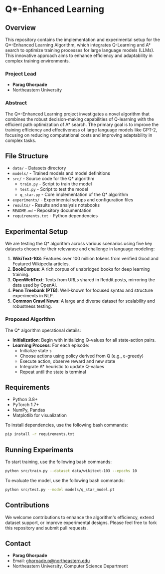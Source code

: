 
# Q*-Enhanced Learning

## Overview
This repository contains the implementation and experimental setup for the Q*-Enhanced Learning Algorithm, which integrates Q-Learning and A* search to optimize training processes for large language models (LLMs). This innovative approach aims to enhance efficiency and adaptability in complex training environments.

### Project Lead
- **Parag Ghorpade**
- Northeastern University

### Abstract
The Q*-Enhanced Learning project investigates a novel algorithm that combines the robust decision-making capabilities of Q-learning with the efficient path optimization of A* search. The primary goal is to improve the training efficiency and effectiveness of large language models like GPT-2, focusing on reducing computational costs and improving adaptability in complex tasks.

## File Structure

- `data/` - Datasets directory
- `models/` - Trained models and model definitions
- `src/` - Source code for the Q* algorithm
  - `train.py` - Script to train the model
  - `test.py` - Script to test the model
  - `q_star.py` - Core implementation of the Q* algorithm
- `experiments/` - Experimental setups and configuration files
- `results/` - Results and analysis notebooks
- `README.md` - Repository documentation
- `requirements.txt` - Python dependencies

## Experimental Setup
We are testing the Q* algorithm across various scenarios using five key datasets chosen for their relevance and challenge in language modeling:

1. **WikiText-103**: Features over 100 million tokens from verified Good and Featured Wikipedia articles.
2. **BookCorpus**: A rich corpus of unabridged books for deep learning training.
3. **OpenWebText**: Texts from URLs shared in Reddit posts, mirroring the data used by OpenAI.
4. **Penn Treebank (PTB)**: Well-known for focused syntax and structure experiments in NLP.
5. **Common Crawl News**: A large and diverse dataset for scalability and robustness testing.

### Proposed Algorithm
The Q* algorithm operational details:
- **Initialization**: Begin with initializing Q-values for all state-action pairs.
- **Learning Process**: For each episode:
  - Initialize state `s`
  - Choose actions using policy derived from Q (e.g., ε-greedy)
  - Execute action, observe reward and new state
  - Integrate A* heuristic to update Q-values
  - Repeat until the state is terminal

## Requirements
- Python 3.8+
- PyTorch 1.7+
- NumPy, Pandas
- Matplotlib for visualization

To install dependencies, use the following bash commands:

```bash
pip install -r requirements.txt
```

## Running Experiments
To start training, use the following bash commands:

```bash
python src/train.py --dataset data/wikitext-103 --epochs 10
```

To evaluate the model, use the following bash commands:

```bash
python src/test.py --model models/q_star_model.pt
```

## Contributions
We welcome contributions to enhance the algorithm's efficiency, extend dataset support, or improve experimental designs. Please feel free to fork this repository and submit pull requests.

## Contact
- **Parag Ghorpade**
- Email: [ghorpade.p@northeastern.edu](mailto:ghorpade.p@northeastern.edu)
- Northeastern University, Computer Science Department